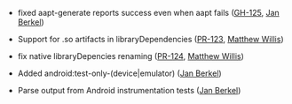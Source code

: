 * fixed aapt-generate reports success even when aapt fails ([GH-125][], [Jan Berkel][jberkel])

* Support for .so artifacts in libraryDependencies ([PR-123][], [Matthew Willis][appamatto])

* fix native libraryDepencies renaming ([PR-124][], [Matthew Willis][appamatto])

* Added android:test-only-(device|emulator) ([Jan Berkel][jberkel])

* Parse output from Android instrumentation tests ([Jan Berkel][jberkel])

[jberkel]: https://github.com/jberkel
[appamatto]: https://github.com/appamatto
[PR-123]: https://github.com/jberkel/android-plugin/pull/123
[PR-124]: https://github.com/jberkel/android-plugin/pull/124
[GH-125]: https://github.com/jberkel/android-plugin/issues/125
